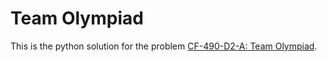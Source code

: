 # Team Olympiad 

This is the python solution for the problem [CF-490-D2-A: Team Olympiad](https://codeforces.com/contest/490/problem/A).
